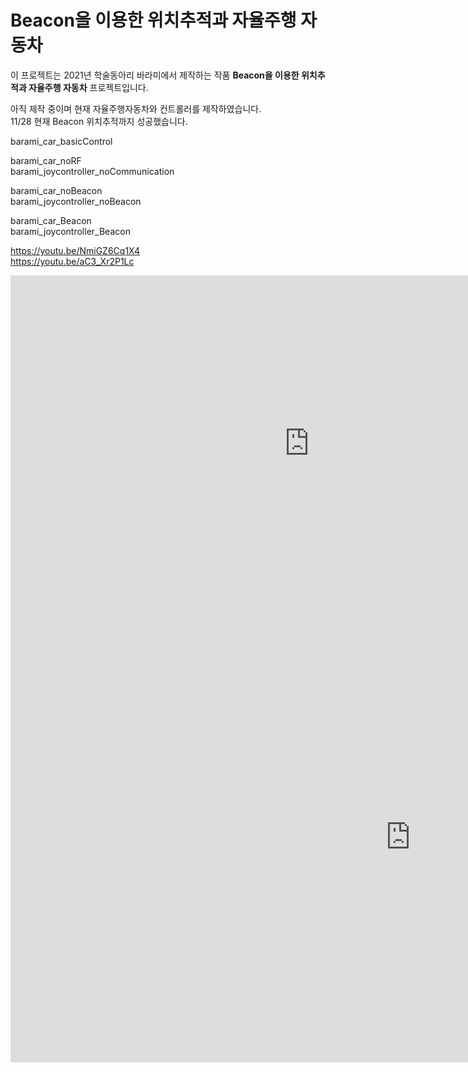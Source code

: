 # Beacon을 이용한 위치추적과 자율주행 자동차
이 프로젝트는 2021년 학술동아리 바라미에서 제작하는 작품 **Beacon을 이용한 위치추적과 자율주행 자동차** 프로젝트입니다.

아직 제작 중이며 현재 자율주행자동차와 컨트롤러를 제작하였습니다.<br>
11/28 현재 Beacon 위치추적까지 성공했습니다.

barami_car_basicControl

barami_car_noRF <br>
barami_joycontroller_noCommunication

barami_car_noBeacon <br>
barami_joycontroller_noBeacon

barami_car_Beacon <br>
barami_joycontroller_Beacon

https://youtu.be/NmiGZ6Cq1X4 <br>
https://youtu.be/aC3_Xr2P1Lc

<iframe width="956" height="538" src="https://www.youtube.com/embed/ozv4q2ov3Mk" frameborder="0" allow="accelerometer; autoplay; encrypted-media; gyroscope; picture-in-picture" allowfullscreen></iframe>
<iframe width="1280" height="721" src="https://www.youtube.com/embed/yJEVJwnj7W8" title="YouTube video player" frameborder="0" allow="accelerometer; autoplay; clipboard-write; encrypted-media; gyroscope; picture-in-picture" allowfullscreen></iframe>
